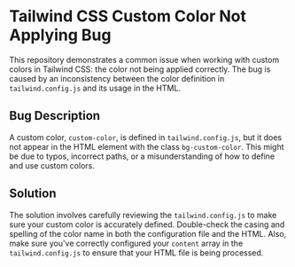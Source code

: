 # Tailwind CSS Custom Color Not Applying Bug

This repository demonstrates a common issue when working with custom colors in Tailwind CSS:  the color not being applied correctly.  The bug is caused by an inconsistency between the color definition in `tailwind.config.js` and its usage in the HTML.

## Bug Description
A custom color, `custom-color`, is defined in `tailwind.config.js`, but it does not appear in the HTML element with the class `bg-custom-color`. This might be due to typos, incorrect paths, or a misunderstanding of how to define and use custom colors.

## Solution
The solution involves carefully reviewing the `tailwind.config.js` to make sure your custom color is accurately defined. Double-check the casing and spelling of the color name in both the configuration file and the HTML.  Also, make sure you've correctly configured your `content` array in the `tailwind.config.js` to ensure that your HTML file is being processed.
